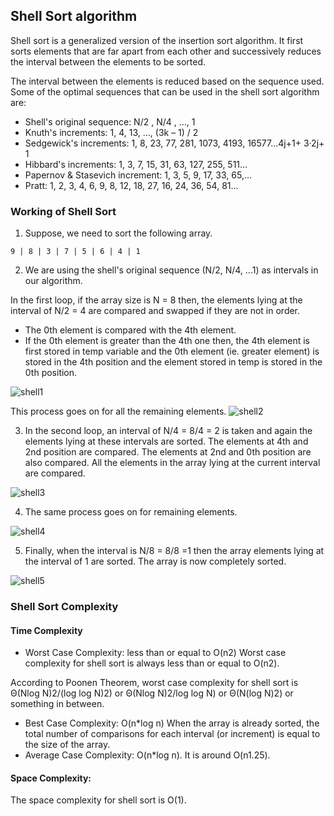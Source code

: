 ## Shell Sort algorithm
Shell sort is a generalized version of the insertion sort algorithm. It first sorts elements that are far apart from each other and successively reduces the interval between the elements to be sorted.

The interval between the elements is reduced based on the sequence used. Some of the optimal sequences that can be used in the shell sort algorithm are:
* Shell's original sequence: N/2 , N/4 , …, 1
* Knuth's increments: 1, 4, 13, …, (3k – 1) / 2
* Sedgewick's increments: 1, 8, 23, 77, 281, 1073, 4193, 16577...4j+1+ 3·2j+ 1
* Hibbard's increments: 1, 3, 7, 15, 31, 63, 127, 255, 511…
* Papernov & Stasevich increment: 1, 3, 5, 9, 17, 33, 65,...
* Pratt: 1, 2, 3, 4, 6, 9, 8, 12, 18, 27, 16, 24, 36, 54, 81...

### Working of Shell Sort
1. Suppose, we need to sort the following array.
```
9 | 8 | 3 | 7 | 5 | 6 | 4 | 1
```
2. We are using the shell's original sequence (N/2, N/4, ...1) as intervals in our algorithm.

In the first loop, if the array size is N = 8 then, the elements lying at the interval of N/2 = 4 are compared and swapped if they are not in order.

* The 0th element is compared with the 4th element.
* If the 0th element is greater than the 4th one then, the 4th element is first stored in temp variable and the 0th element (ie. greater element) is stored in the 4th position and the element stored in temp is stored in the 0th position.

![shell1](https://cdn.programiz.com/cdn/farfuture/DTqGWkBqy4Ui0eRi_qNJE1pothruM99CpS6N1ziBhy8/mtime:1582112622/sites/tutorial2program/files/shell-sort-0.1.png)

This process goes on for all the remaining elements.
![shell2](https://cdn.programiz.com/cdn/farfuture/RM9zyvnjAlLBN2f6qyrZOZGf3Z0hDuSEo1XU95UAaQs/mtime:1582112622/sites/tutorial2program/files/shell-sort-0.2.png)


3. In the second loop, an interval of N/4 = 8/4 = 2 is taken and again the elements lying at these intervals are sorted.
The elements at 4th and 2nd position are compared. The elements at 2nd and 0th position are also compared. All the elements in the array lying at the current interval are compared.

![shell3](https://cdn.programiz.com/cdn/farfuture/mWN26SdYDVUrjxrxkn_LMQAnuBMIOeK1Rafy8bOb-FQ/mtime:1582112622/sites/tutorial2program/files/shell-sort-0.3.png)

4. The same process goes on for remaining elements.

![shell4](https://cdn.programiz.com/cdn/farfuture/8E8UaAuB56Z4ATHhsHvm5mtg_zfeTLXnwWuVT97DQc8/mtime:1582112622/sites/tutorial2program/files/shell-sort-0.4.png)

5. Finally, when the interval is N/8 = 8/8 =1 then the array elements lying at the interval of 1 are sorted. The array is now completely sorted.

![shell5](https://cdn.programiz.com/cdn/farfuture/k4hVaQ09MUohD3kYSLzRMTCwsbW_DjarXxW2r-JVuHk/mtime:1619172531/sites/tutorial2program/files/shell-sort-step_5.png)

### Shell Sort Complexity

#### Time Complexity
* Worst Case Complexity: less than or equal to O(n2)
Worst case complexity for shell sort is always less than or equal to O(n2).

According to Poonen Theorem, worst case complexity for shell sort is Θ(Nlog N)2/(log log N)2) or Θ(Nlog N)2/log log N) or Θ(N(log N)2) or something in between.
* Best Case Complexity: O(n*log n)
When the array is already sorted, the total number of comparisons for each interval (or increment) is equal to the size of the array.
* Average Case Complexity: O(n*log n). It is around O(n1.25).

#### Space Complexity:
The space complexity for shell sort is O(1).

